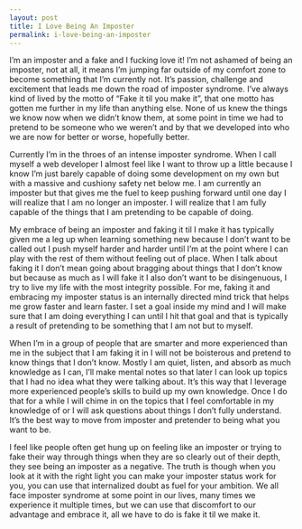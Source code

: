 ```yaml
---
layout: post
title: I Love Being An Imposter
permalink: i-love-being-an-imposter
---
```




I’m an imposter and a fake and I fucking love it! I’m not ashamed of being an imposter, not at all, it means I’m jumping far outside of my comfort zone to become something that I’m currently not. It’s passion, challenge and excitement that leads me down the road of imposter syndrome. I’ve always kind of lived by the motto of “Fake it til you make it”, that one motto has gotten me further in my life than anything else. None of us knew the things we know now when we didn’t know them, at some point in time we had to pretend to be someone who we weren’t and by that we developed into who we are now for better or worse, hopefully better.

Currently I’m in the throes of an intense imposter syndrome. When I call myself a web developer I almost feel like I want to throw up a little because I know I’m just barely capable of doing some development on my own but with a massive and cushiony safety net below me. I am currently an imposter but that gives me the fuel to keep pushing forward until one day I will realize that I am no longer an imposter. I will realize that I am fully capable of the things that I am pretending to be capable of doing.

My embrace of being an imposter and faking it til I make it has typically given me a leg up when learning something new because I don’t want to be called out I push myself harder and harder until I’m at the point where I can play with the rest of them without feeling out of place. When I talk about faking it I don’t mean going about bragging about things that I don’t know but because as much as I will fake it I also don’t want to be disingenuous, I try to live my life with the most integrity possible. For me, faking it and embracing my imposter status is an internally directed mind trick that helps me grow faster and learn faster. I set a goal inside my mind and I will make sure that I am doing everything I can until I hit that goal and that is typically a result of pretending to be something that I am not but to myself.

When I’m in a group of people that are smarter and more experienced than me in the subject that I am faking it in I will not be boisterous and pretend to know things that I don’t know. Mostly I am quiet, listen, and absorb as much knowledge as I can, I’ll make mental notes so that later I can look up topics that I had no idea what they were talking about. It’s this way that I leverage more experienced people’s skills to build up my own knowledge. Once I do that for a while I will chime in on the topics that I feel comfortable in my knowledge of or I will ask questions about things I don’t fully understand. It’s the best way to move from imposter and pretender to being what you want to be.

I feel like people often get hung up on feeling like an imposter or trying to fake their way through things when they are so clearly out of their depth, they see being an imposter as a negative. The truth is though when you look at it with the right light you can make your imposter status work for you, you can use that internalized doubt as fuel for your ambition. We all face imposter syndrome at some point in our lives, many times we experience it multiple times, but we can use that discomfort to our advantage and embrace it, all we have to do is fake it til we make it.
